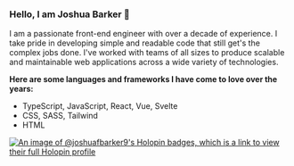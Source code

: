 ### Hello, I am Joshua Barker 👋

I am a passionate front-end engineer with over a decade of experience. I take pride in developing simple and readable code that still get's the complex jobs done. I've worked with teams of all sizes to produce scalable and maintainable web applications across a wide variety of technologies.

**Here are some languages and frameworks I have come to love over the years:**

- TypeScript, JavaScript, React, Vue, Svelte
- CSS, SASS, Tailwind
- HTML

[![An image of @joshuafbarker9's Holopin badges, which is a link to view their full Holopin profile](https://holopin.me/joshuafbarker9)](https://holopin.io/@joshuafbarker9)
